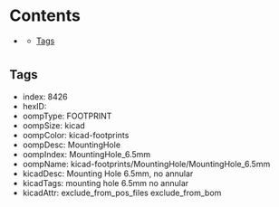 



Contents
========

* [](#)
	* [Tags](#tags)

# 

## Tags

- index: 8426
- hexID: 
- oompType: FOOTPRINT
- oompSize: kicad
- oompColor: kicad-footprints
- oompDesc: MountingHole
- oompIndex: MountingHole_6.5mm
- oompName: kicad-footprints/MountingHole/MountingHole_6.5mm
- kicadDesc: Mounting Hole 6.5mm, no annular
- kicadTags: mounting hole 6.5mm no annular
- kicadAttr: exclude_from_pos_files exclude_from_bom
